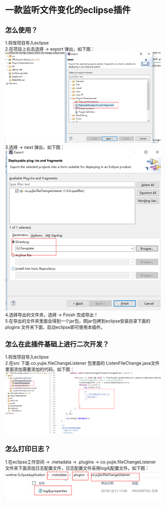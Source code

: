 # 一款监听文件变化的eclipse插件
## 怎么使用？
1.将改项目导入eclipse </br>
2.在项目上右击选择 -> export 弹出，如下图： </br>
![export1](https://raw.githubusercontent.com/ZhaoXiCeil/listen-file-change-eclipse/master/profile/export1.jpg) </br>
3.选择 -> next 弹出，如下图： </br>
![export2](https://raw.githubusercontent.com/ZhaoXiCeil/listen-file-change-eclipse/master/profile/export2.jpg) </br>
4.选择导出的文件夹，选择 -> Finish 完成导出！ </br>
5.在导出的文件夹里面会得到一个jar包，把jar包拷到eclipse安装目录下面的 plugins 文件夹下面，启动eclipse即可使用本插件。 </br>
## 怎么在此插件基础上进行二次开发？
1.将改项目导入eclipse </br>
2.在src 下面 co.yujie.fileChangeListener 包里面的 ListenFileChange.java文件里面添加需要添加的代码，如下图： </br>
![export2](https://raw.githubusercontent.com/ZhaoXiCeil/listen-file-change-eclipse/master/profile/develop1.jpg) </br>
## 怎么打印日志？
1.在eclipse工作空间 -> .metadata -> .plugins -> co.yujie.fileChangeListener 文件夹下面添加日志配置文件，日志配置文件采用log4j配置文件。如下图： </br>
![export2](https://raw.githubusercontent.com/ZhaoXiCeil/listen-file-change-eclipse/master/profile/log1.jpg) </br>

